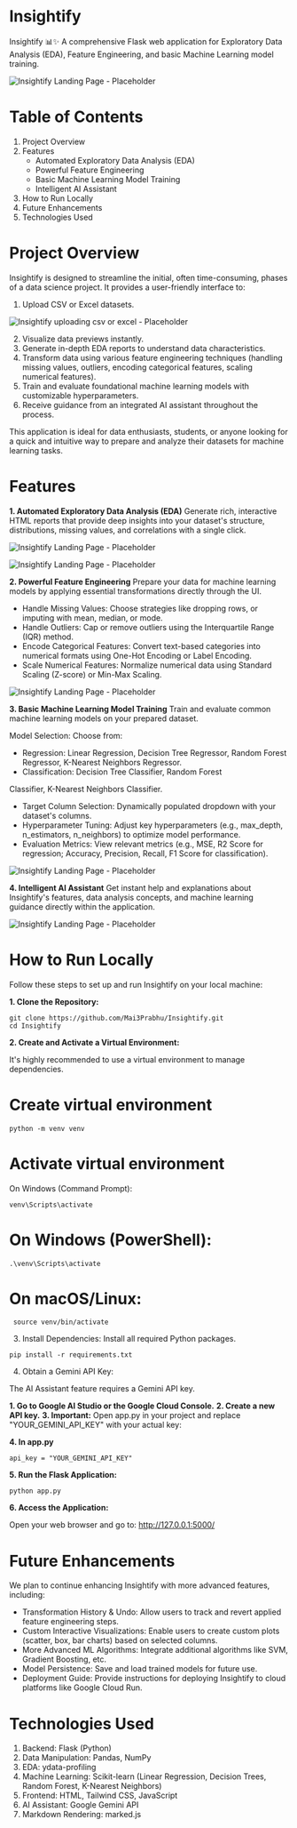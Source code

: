# Insightify
Insightify 📊✨
A comprehensive Flask web application for Exploratory Data Analysis (EDA), Feature Engineering, and basic Machine Learning model training.

![Insightify Landing Page - Placeholder](images/loading_page.jpg)

# Table of Contents
1. Project Overview
2. Features
    - Automated Exploratory Data Analysis (EDA)
    - Powerful Feature Engineering
    - Basic Machine Learning Model Training
    - Intelligent AI Assistant
3. How to Run Locally
4. Future Enhancements
5. Technologies Used

# Project Overview
Insightify is designed to streamline the initial, often time-consuming, phases of a data science project. It provides a user-friendly interface to:
1. Upload CSV or Excel datasets.

![Insightify uploading csv or excel - Placeholder](images/upload_csv.jpg)

2. Visualize data previews instantly.
3. Generate in-depth EDA reports to understand data characteristics.
4. Transform data using various feature engineering techniques (handling missing values, outliers, encoding categorical features, scaling numerical features).
5. Train and evaluate foundational machine learning models with customizable hyperparameters.
6. Receive guidance from an integrated AI assistant throughout the process.

This application is ideal for data enthusiasts, students, or anyone looking for a quick and intuitive way to prepare and analyze their datasets for machine learning tasks.

# Features

**1. Automated Exploratory Data Analysis (EDA)**
Generate rich, interactive HTML reports that provide deep insights into your dataset's structure, distributions, missing values, and correlations with a single click.

![Insightify Landing Page - Placeholder](images/eda_report_snippet.jpg)

![Insightify Landing Page - Placeholder](images/eda_Report.jpg)

**2. Powerful Feature Engineering**
Prepare your data for machine learning models by applying essential transformations directly through the UI.
- Handle Missing Values: Choose strategies like dropping rows, or imputing with mean, median, or mode.
- Handle Outliers: Cap or remove outliers using the Interquartile Range (IQR) method.
- Encode Categorical Features: Convert text-based categories into numerical formats using One-Hot Encoding or Label Encoding.
- Scale Numerical Features: Normalize numerical data using Standard Scaling (Z-score) or Min-Max Scaling.

![Insightify Landing Page - Placeholder](images/feature_engineering.jpg)

**3. Basic Machine Learning Model Training**
Train and evaluate common machine learning models on your prepared dataset.

Model Selection: Choose from:
- Regression: Linear Regression, Decision Tree Regressor, Random Forest Regressor, K-Nearest Neighbors Regressor.
- Classification: Decision Tree Classifier, Random Forest

Classifier, K-Nearest Neighbors Classifier.
- Target Column Selection: Dynamically populated dropdown with your dataset's columns.
- Hyperparameter Tuning: Adjust key hyperparameters (e.g., max_depth, n_estimators, n_neighbors) to optimize model performance.
- Evaluation Metrics: View relevant metrics (e.g., MSE, R2 Score for regression; Accuracy, Precision, Recall, F1 Score for classification).

![Insightify Landing Page - Placeholder](images/ml.jpg)

**4. Intelligent AI Assistant**
Get instant help and explanations about Insightify's features, data analysis concepts, and machine learning guidance directly within the application.

![Insightify Landing Page - Placeholder](images/Ai_assistant.jpg)

# How to Run Locally

Follow these steps to set up and run Insightify on your local machine:

**1. Clone the Repository:**
```
git clone https://github.com/Mai3Prabhu/Insightify.git
cd Insightify
```
**2. Create and Activate a Virtual Environment:**

It's highly recommended to use a virtual environment to manage dependencies.

# Create virtual environment
```
python -m venv venv
```
# Activate virtual environment
On Windows (Command Prompt):
```
venv\Scripts\activate
```
# On Windows (PowerShell):
```
.\venv\Scripts\activate
```
# On macOS/Linux:
```
 source venv/bin/activate
```

3. Install Dependencies:
Install all required Python packages.
```
pip install -r requirements.txt
```
4. Obtain a Gemini API Key:

The AI Assistant feature requires a Gemini API key.

**1. Go to Google AI Studio or the Google Cloud Console.**
**2. Create a new API key.**
**3. Important:**
Open app.py in your project and replace "YOUR_GEMINI_API_KEY" with your actual key:

**4. In app.py**
```
api_key = "YOUR_GEMINI_API_KEY"
```
**5. Run the Flask Application:**
```
python app.py
```
**6. Access the Application:**

Open your web browser and go to: http://127.0.0.1:5000/

# Future Enhancements
We plan to continue enhancing Insightify with more advanced features, including:
- Transformation History & Undo: Allow users to track and revert applied feature engineering steps.
- Custom Interactive Visualizations: Enable users to create custom plots (scatter, box, bar charts) based on selected columns.
- More Advanced ML Algorithms: Integrate additional algorithms like SVM, Gradient Boosting, etc.
- Model Persistence: Save and load trained models for future use.
- Deployment Guide: Provide instructions for deploying Insightify to cloud platforms like Google Cloud Run.

# Technologies Used
1. Backend: Flask (Python)
2. Data Manipulation: Pandas, NumPy
3. EDA: ydata-profiling
4. Machine Learning: Scikit-learn (Linear Regression, Decision Trees, Random Forest, K-Nearest Neighbors)
5. Frontend: HTML, Tailwind CSS, JavaScript
6. AI Assistant: Google Gemini API
7. Markdown Rendering: marked.js



